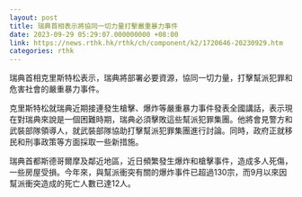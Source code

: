 ```yaml
---
layout: post
title: 瑞典首相表示將協同一切力量打擊嚴重暴力事件
date: 2023-09-29 05:29:07.000000000 +08:00
link: https://news.rthk.hk/rthk/ch/component/k2/1720646-20230929.htm
categories: rthk
---
```


瑞典首相克里斯特松表示，瑞典將部署必要資源，協同一切力量，打擊幫派犯罪和危害社會的嚴重暴力事件。

克里斯特松就瑞典近期接連發生槍擊、爆炸等嚴重暴力事件發表全國講話，表示現在對瑞典來說是一個困難時期，瑞典必須擊敗這些幫派犯罪集團。他將會見警方和武裝部隊領導人，就武裝部隊協助打擊幫派犯罪集團進行討論。同時，政府正就移民和刑事政策等方面採取一些新措施。

瑞典首都斯德哥爾摩及鄰近地區，近日頻繁發生爆炸和槍擊事件，造成多人死傷，一些房屋受損。今年來，與幫派衝突有關的爆炸事件已超過130宗，而9月以來因幫派衝突造成的死亡人數已達12人。
